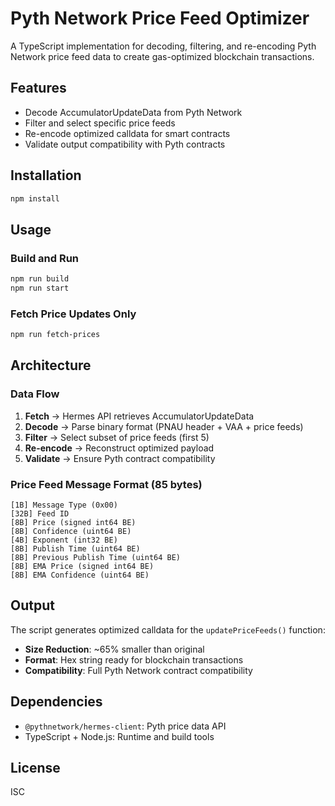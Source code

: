 # Pyth Network Price Feed Optimizer

A TypeScript implementation for decoding, filtering, and re-encoding Pyth Network price feed data to create gas-optimized blockchain transactions.

## Features

- Decode AccumulatorUpdateData from Pyth Network
- Filter and select specific price feeds
- Re-encode optimized calldata for smart contracts
- Validate output compatibility with Pyth contracts

## Installation

```bash
npm install
```

## Usage

### Build and Run

```bash
npm run build
npm run start
```

### Fetch Price Updates Only

```bash
npm run fetch-prices
```

## Architecture

### Data Flow

1. **Fetch** → Hermes API retrieves AccumulatorUpdateData
2. **Decode** → Parse binary format (PNAU header + VAA + price feeds)
3. **Filter** → Select subset of price feeds (first 5)
4. **Re-encode** → Reconstruct optimized payload
5. **Validate** → Ensure Pyth contract compatibility

### Price Feed Message Format (85 bytes)

```
[1B] Message Type (0x00)
[32B] Feed ID
[8B] Price (signed int64 BE)
[8B] Confidence (uint64 BE)
[4B] Exponent (int32 BE)
[8B] Publish Time (uint64 BE)
[8B] Previous Publish Time (uint64 BE)
[8B] EMA Price (signed int64 BE)
[8B] EMA Confidence (uint64 BE)
```

## Output

The script generates optimized calldata for the `updatePriceFeeds()` function:

- **Size Reduction**: ~65% smaller than original
- **Format**: Hex string ready for blockchain transactions
- **Compatibility**: Full Pyth Network contract compatibility

## Dependencies

- `@pythnetwork/hermes-client`: Pyth price data API
- TypeScript + Node.js: Runtime and build tools

## License

ISC




```




